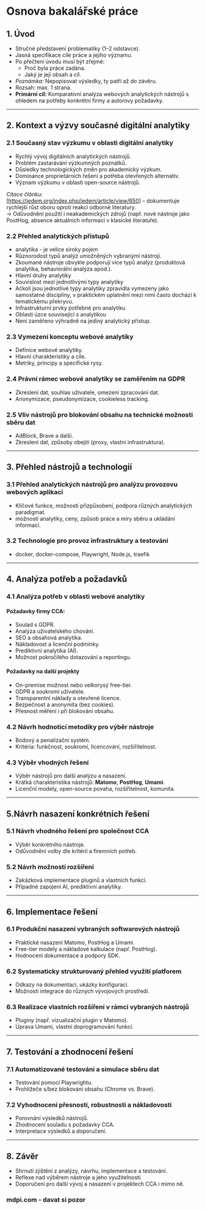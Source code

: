 
# **Osnova bakalářské práce**

## **1. Úvod**

- Stručné představení problematiky (1–2 odstavce).
- Jasná specifikace cíle práce a jejího významu.
- Po přečtení úvodu musí být zřejmé:
  - Proč byla práce zadána.
  - Jaký je její obsah a cíl.
- *Poznámka:* Nepopisovat výsledky, ty patří až do závěru.
- Rozsah: max. 1 strana.
- **Primární cíl:** Komparativní analýza webových analytických nástrojů s ohledem na potřeby konkrétní firmy a autorovy požadavky.

---

## **2. Kontext a výzvy současné digitální analytiky**

### **2.1  Současný stav výzkumu v oblasti digitální analytiky**

- Rychlý vývoj digitálních analytických nástrojů.
- Problém zastarávání výzkumných poznatků.
- Důsledky technologických změn pro akademický výzkum.
- Dominance proprietárních řešení a potřeba otevřených alternativ.
- Význam výzkumu v oblasti open-source nástrojů.

*Citace článku:*  
[https://jedem.org/index.php/jedem/article/view/650] – dokumentuje rychlejší růst oboru oproti reakci odborné literatury.  
→ Odůvodnění použití i neakademických zdrojů (např. nové nástroje jako PostHog, absence aktuálních informací v klasické literatuře).

### **2.2  Přehled analytických přístupů**

- analytika - je velice siroky pojem
- Různorodost typů analýz umožněných vybranými nástroji.
- Zkoumané nástroje obvykle podporují více typů analýz (produktová analytika, behaviorální analýza apod.).
- Hlavní druhy analytiky
- Souvislost mezi jednotlivými typy analytiky
 - Ačkoli jsou jednotlivé typy analytiky zpravidla vymezeny jako samostatné disciplíny, v praktickém uplatnění mezi nimi často dochází k tematickému překryvu.
- Infrastrukturní prvky potřebné pro analytiku
- Oblasti úzce související s analytikou
- Není zaměřeno výhradně na jediný analytický přístup.

### **2.3 Vymezení konceptu webové analytiky**

- Definice webové analytiky.
- Hlavní charakteristiky a cíle.
- Metriky, principy a specifické rysy.

### **2.4 Právní rámec webové analytiky se zaměřením na GDPR**

- Zkreslení dat, souhlas uživatele, omezení zpracování dat.
- Anonymizace, pseudonymizace, cookieless tracking.

### **2.5 Vliv nástrojů pro blokování obsahu na technické možnosti sběru dat**

- AdBlock, Brave a další.
- Zkreslení dat, způsoby obejití (proxy, vlastní infrastruktura).

---

## **3. Přehled nástrojů a technologií**

### **3.1 Přehled analytických nástrojů pro analýzu provozovu webových aplikací**

- Klíčové funkce, možnosti přizpůsobení, podpora různých analytických paradigmat.
- možnosti analytiky, ceny, způsob práce a míry sběru a ukládání informací.

### **3.2 Technologie pro provoz infrastruktury a testování**

- docker, docker-compose, Playwright, Node.js, traefik

---

## **4. Analýza potřeb a požadavků**

### **4.1 Analýza potřeb v oblasti webové analytiky**

#### **Požadavky firmy CCA:**

- Soulad s GDPR.
- Analýza uživatelského chování.
- SEO a obsahová analytika.
- Nákladovost a licenční podmínky.
- Prediktivní analytika (AI).
- Možnost pokročilého dotazování a reportingu.

#### **Požadavky na další projekty**

- On-premise možnost nebo velkorysý free-tier.
- GDPR a soukromí uživatele.
- Transparentní náklady a otevřené licence.
- Bezpečnost a anonymita (bez cookies).
- Přesnost měření i při blokování obsahu.

### **4.2 Návrh hodnoticí metodiky pro výběr nástroje**

- Bodový a penalizační systém.
- Kritéria: funkčnost, soukromí, licencování, rozšiřitelnost.
  
### **4.3 Výběr vhodných řešení**

- Výběr nástrojů pro další analýzu a nasazení.
- Krátká charakteristika nástrojů: **Matomo**, **PostHog**, **Umami**.
- Licenční modely, open-source povaha, rozšiřitelnost, komunita.

---

## **5.Návrh nasazení konkrétních řešení**

### **5.1 Návrh vhodného řešení pro společnost CCA**

- Výběr konkrétního nástroje.
- Odůvodnění volby dle kritérií a firemních potřeb.

### **5.2 Návrh možností rozšíření**

- Zakázková implementace pluginů a vlastních funkcí.
- Případné zapojení AI, prediktivní analytiky.

---

## **6. Implementace řešení**

### **6.1 Produkční nasazení vybraných softwarových nástrojů**

- Praktické nasazení Matomo, PostHog a Umami.
- Free-tier modely a nákladové kalkulace (např. PostHog).
- Hodnocení dokumentace a podpory SDK.

### **6.2 Systematicky strukturovaný přehled využití platforem**

- Odkazy na dokumentaci, ukázky konfigurací.
- Možnosti integrace do různých vývojových prostředí.

### **6.3 Realizace vlastních rozšíření v rámci vybraných nástrojů**

- Pluginy (např. vizualizační plugin v Matomo).
- Úprava Umami, vlastní doprogramování funkcí.

---

## **7. Testování a zhodnocení řešení**

### **7.1 Automatizované testování a simulace sběru dat**

- Testování pomocí Playwrightu.
- Prohlížeče s/bez blokování obsahu (Chrome vs. Brave).

### **7.2 Vyhodnocení přesnosti, robustnosti a nákladovosti**

- Porovnání výsledků nástrojů.
- Zhodnocení souladu s požadavky CCA.
- Interpretace výsledků a doporučení.

---

## **8. Závěr**

- Shrnutí zjištění z analýzy, návrhu, implementace a testování.
- Reflexe nad výběrem nástroje a jeho využitelností.
- Doporučení pro další vývoj a nasazení v projektech CCA i mimo ně.
  
### **mdpi.com - davat si pozor**